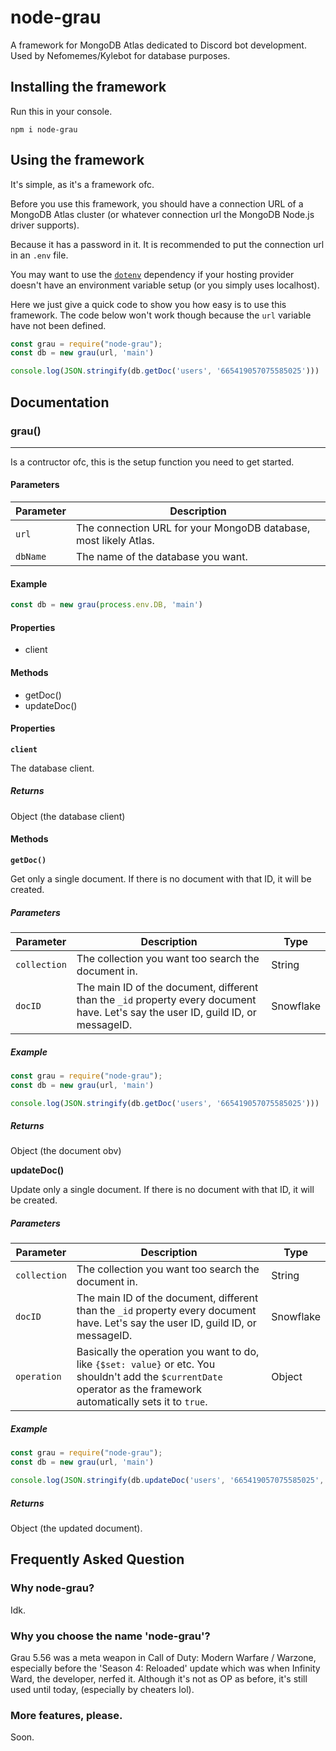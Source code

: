 # node-grau
A framework for MongoDB Atlas dedicated to Discord bot development. Used by Nefomemes/Kylebot for database purposes.

## Installing the framework
Run this in your console.
```
npm i node-grau
```

## Using the framework
It's simple, as it's a framework ofc.

Before you use this framework, you should have a connection URL of a MongoDB Atlas cluster (or whatever connection url the MongoDB Node.js driver supports).

Because it has a password in it. It is recommended to put the connection url in an `.env` file.

You may want to use the [`dotenv`](https://www.npmjs.com/package/dotenv) dependency if your hosting provider doesn't have an environment variable setup (or you simply uses localhost).

Here we just give a quick code to show you how easy is to use this framework. The code below won't work though because the `url` variable have not been defined.

```js
const grau = require("node-grau");
const db = new grau(url, 'main')

console.log(JSON.stringify(db.getDoc('users', '665419057075585025')))
```

## Documentation

### grau()
----------
Is a contructor ofc, this is the setup function you need to get started.

#### Parameters
| Parameter | Description |
| ----------- | ----------- |
| `url` | The connection URL for your MongoDB database, most likely Atlas. |
| `dbName` | The name of the database you want. |

#### Example
```js
const db = new grau(process.env.DB, 'main')
```

#### Properties
- client

#### Methods

- getDoc()
- updateDoc()

#### Properties

**`client`**

The database client.

##### Returns
Object (the database client)

#### Methods

**`getDoc()`**

Get only a single document. If there is no document with that ID, it will be created.

##### Parameters
| Parameter | Description | Type |
| ----------- | ----------- | ---- |
| `collection` | The collection you want too search the document in. | String |
| `docID` | The main ID of the document, different than the `_id` property every document have. Let's say the user ID, guild ID, or messageID. | Snowflake |

##### Example
```js
const grau = require("node-grau");
const db = new grau(url, 'main')

console.log(JSON.stringify(db.getDoc('users', '665419057075585025')))
```

##### Returns
Object (the document obv)

**updateDoc()**

Update only a single document. If there is no document with that ID, it will be created.

##### Parameters
| Parameter | Description | Type |
| ----------- | ----------- | ---- |
| `collection` | The collection you want too search the document in. | String |
| `docID` | The main ID of the document, different than the `_id` property every document have. Let's say the user ID, guild ID, or messageID. | Snowflake |
| `operation` | Basically the operation you want to do, like `{$set: value}` or etc. You shouldn't add the `$currentDate` operator as the framework automatically sets it to `true`. | Object |

##### Example
```js
const grau = require("node-grau");
const db = new grau(url, 'main')

console.log(JSON.stringify(db.updateDoc('users', '665419057075585025', {$set: {playercard: "grau_damascus"}})))
```

##### Returns
Object (the updated document).

## Frequently Asked Question

### Why node-grau?
Idk.

### Why you choose the name 'node-grau'?
Grau 5.56 was a meta weapon in Call of Duty: Modern Warfare / Warzone, especially before the 'Season 4: Reloaded' update which was when Infinity Ward, the developer, nerfed it. Although it's not as OP as before, it's still used until today, (especially by cheaters lol).

### More features, please.
Soon.
